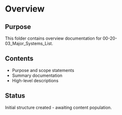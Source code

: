 # Overview

## Purpose
This folder contains overview documentation for 00-20-03_Major_Systems_List.

## Contents
- Purpose and scope statements
- Summary documentation
- High-level descriptions

## Status
Initial structure created - awaiting content population.
